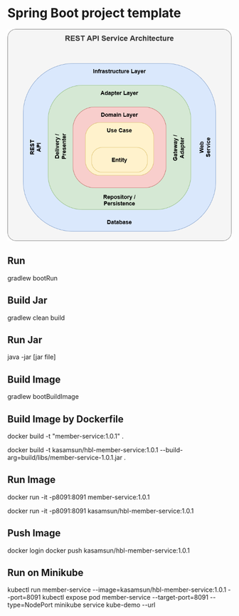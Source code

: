 # Spring Boot project template

![alt text](clean-architecture.png "Service Architecture")

## Run
gradlew bootRun

## Build Jar
gradlew clean build

## Run Jar
java -jar [jar file]

## Build Image 
gradlew bootBuildImage

## Build Image by Dockerfile
docker build -t "member-service:1.0.1" .

docker build -t kasamsun/hbl-member-service:1.0.1 --build-arg=build/libs/member-service-1.0.1.jar .

## Run Image
docker run -it -p8091:8091 member-service:1.0.1

docker run -it -p8091:8091 kasamsun/hbl-member-service:1.0.1

## Push Image
docker login
docker push kasamsun/hbl-member-service:1.0.1

## Run on Minikube
kubectl run member-service --image=kasamsun/hbl-member-service:1.0.1 --port=8091
kubectl expose pod member-service --target-port=8091 --type=NodePort
minikube service kube-demo --url


